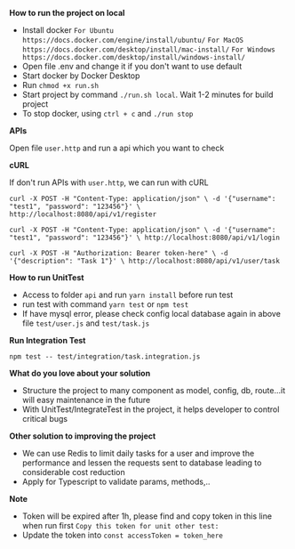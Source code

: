 **How to run the project on local**
- Install docker 
`For Ubuntu https://docs.docker.com/engine/install/ubuntu/`
`For MacOS https://docs.docker.com/desktop/install/mac-install/`
`For Windows https://docs.docker.com/desktop/install/windows-install/`
- Open file .env and change it if you don't want to use default
- Start docker by Docker Desktop
- Run `chmod +x run.sh`
- Start project by command `./run.sh local`. Wait 1-2 minutes for build project
- To stop docker, using `ctrl + c` and `./run stop`

**APIs**

Open file `user.http` and run a api which you want to check

**cURL**

If don't run APIs with `user.http`, we can run with cURL

`curl -X POST -H "Content-Type: application/json" \
    -d '{"username": "test1", "password": "123456"}' \
    http://localhost:8080/api/v1/register`

`curl -X POST -H "Content-Type: application/json" \
    -d '{"username": "test1", "password": "123456"}' \
    http://localhost:8080/api/v1/login`

`curl -X POST -H "Authorization: Bearer token-here" \
    -d '{"description": "Task 1"}' \
    http://localhost:8080/api/v1/user/task`


**How to run UnitTest**

- Access to folder `api` and run `yarn install` before run test
- run test with command `yarn test` or `npm test`
- If have mysql error, please check config local database again in above file `test/user.js` and `test/task.js`

**Run Integration Test**

`npm test -- test/integration/task.integration.js`

**What do you love about your solution**

- Structure the project to many component as model, config, db, route...it will easy maintenance in the future
- With UnitTest/IntegrateTest in the project, it helps developer to control critical bugs

**Other solution to improving the project**

- We can use Redis to limit daily tasks for a user and improve the performance and lessen the requests sent to database leading to considerable cost reduction
- Apply for Typescript to validate params, methods,..

**Note**

- Token will be expired after 1h, please find and copy token in this line when run first `Copy this token for unit other test:`
- Update the token into `const accessToken = token_here`
